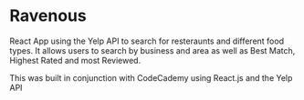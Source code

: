 # Ravenous
React App using the Yelp API to search for resteraunts and different food types. It allows users to search by business and area as well as Best Match, Highest Rated and most Reviewed. 

This was built in conjunction with CodeCademy using React.js and the Yelp API 
